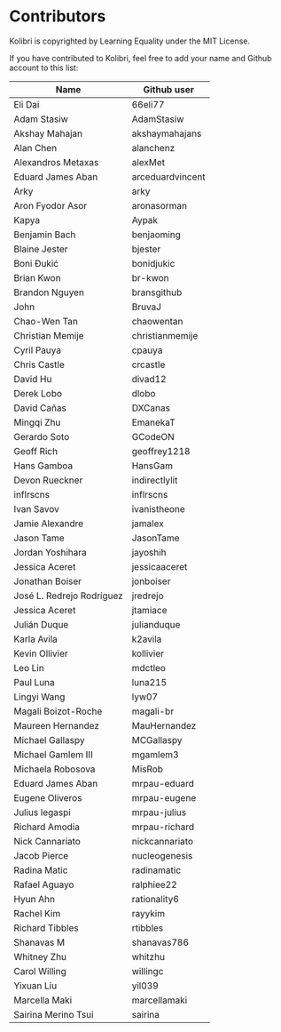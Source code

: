 # Contributors

Kolibri is copyrighted by Learning Equality under the MIT License.

If you have contributed to Kolibri, feel free to add your name and Github account to this list:

| Name | Github user |
|------|-------------|
| Eli Dai | 66eli77 |
| Adam Stasiw | AdamStasiw |
| Akshay Mahajan | akshaymahajans |
| Alan Chen | alanchenz |
| Alexandros Metaxas | alexMet |
| Eduard James Aban | arceduardvincent |
| Arky | arky |
| Aron Fyodor Asor | aronasorman |
| Kapya | Aypak |
| Benjamin Bach | benjaoming |
| Blaine Jester | bjester |
| Boni Đukić | bonidjukic |
| Brian Kwon | br-kwon |
| Brandon Nguyen | bransgithub |
| John | BruvaJ |
| Chao-Wen Tan | chaowentan |
| Christian Memije | christianmemije |
| Cyril Pauya | cpauya |
| Chris Castle | crcastle |
| David Hu | divad12 |
| Derek Lobo | dlobo |
| David Cañas | DXCanas |
| Mingqi Zhu | EmanekaT |
| Gerardo Soto | GCodeON |
| Geoff Rich | geoffrey1218 |
| Hans Gamboa | HansGam |
| Devon Rueckner | indirectlylit |
| inflrscns | inflrscns |
| Ivan Savov | ivanistheone |
| Jamie Alexandre | jamalex |
| Jason Tame | JasonTame |
| Jordan Yoshihara | jayoshih |
| Jessica Aceret | jessicaaceret |
| Jonathan Boiser | jonboiser |
| José L. Redrejo Rodríguez | jredrejo |
| Jessica Aceret | jtamiace |
| Julián Duque | julianduque |
| Karla Avila | k2avila |
| Kevin Ollivier | kollivier |
| Leo Lin | mdctleo |
| Paul Luna | luna215 |
| Lingyi Wang | lyw07 |
| Magali Boizot-Roche | magali-br |
| Maureen Hernandez | MauHernandez |
| Michael Gallaspy | MCGallaspy |
| Michael Gamlem III | mgamlem3 |
| Michaela Robosova | MisRob |
| Eduard James Aban | mrpau-eduard |
| Eugene Oliveros | mrpau-eugene |
| Julius legaspi | mrpau-julius |
| Richard Amodia | mrpau-richard |
| Nick Cannariato | nickcannariato |
| Jacob Pierce | nucleogenesis |
| Radina Matic | radinamatic |
| Rafael Aguayo | ralphiee22 |
| Hyun Ahn | rationality6 |
| Rachel Kim | rayykim |
| Richard Tibbles | rtibbles |
| Shanavas M | shanavas786 |
| Whitney Zhu | whitzhu |
| Carol Willing | willingc |
| Yixuan Liu | yil039 |
| Marcella Maki | marcellamaki |
| Sairina Merino Tsui | sairina |
